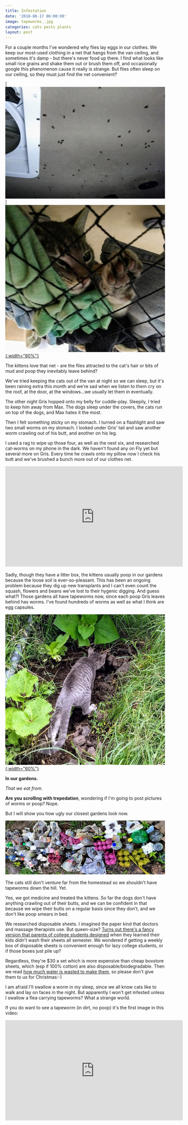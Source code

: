 ```yaml
---
title: Infestation
date: '2018-08-17 06:00:00'
image: tapeworms_.jpg
categories: cats pests plants
layout: post
---
```


For a couple months I've wondered why flies lay eggs in our clothes. We keep our most-used clothing in a net that hangs from the van ceiling, and sometimes it's damp - but there's never food up there. I find what looks like small rice grains and shake them out or brush them off, and occasionally google this phenomenon cause it really is strange. But flies often sleep on our ceiling, so they must just find the net convenient? <br>

|  [![](/images/van_moscas_.jpg)](/images/van_moscas.jpg)  |  [![](/images/gris_net_.jpg){:width="80%"}](/images/gris_net.jpg)

The kittens love that net - are the flies attracted to the cat's hair or bits of mud and poop they inevitably leave behind?

We've tried keeping the cats out of the van at night so we can sleep, but it's been raining extra this month and we're sad when we listen to them cry on the roof, at the door, at the windows...we usually let them in eventually.

The other night Gris hopped onto my belly for cuddle-play. Sleepily, I tried to keep him away from Max. The dogs sleep under the covers, the cats run on top of the dogs, and Max hates it the most.

Then I felt something sticky on my stomach. I turned on a flashlight and saw two small worms on my stomach. I looked under Gris' tail and saw another worm crawling out of his butt, and another on his leg.

I used a rag to wipe up those four, as well as the next six, and researched cat-worms on my phone in the dark. We haven't found any on Fly yet but several more on Gris. Every time he crawls onto my pillow now I check his butt and we've brushed a bunch more out of our clothes net.

<iframe width="560" height="315" src="https://www.youtube-nocookie.com/embed/4TpfJBTvrAw" frameborder="0" allow="autoplay; encrypted-media" allowfullscreen></iframe>

Sadly, though they have a litter box, the kittens usually poop in our gardens because the loose soil is ever-so-pleasant. This has been an ongoing problem because they dig up new transplants and I can't even count the squash, flowers and beans we've lost to their hygenic digging. And guess what?! Those gardens all have tapeworms now, since each poop Gris leaves behind has worms. I've found hundreds of worms as well as what I think are egg capsules.

[![](/images/gris_garden_.jpg){:width="60%"}](/images/gris_garden.jpg)

**In our gardens.**

*That we eat from.*

**Are you scrolling with trepedation**, wondering if I'm going to post pictures of worms or poop? Nope.

But I will show you how ugly our closest gardens look now.

[![](/images/ugly_garden2_.jpg)](/images/ugly_garden2.jpg)

The cats still don't venture far from the homestead so we shouldn't have tapeworms down the hill. Yet.

Yes, we got medicine and treated the kittens. So far the dogs don't have anything crawling out of their butts, and we can be confident in that because we wipe their butts on a regular basis since they don't, and we don't like poop smears in bed.

We researched disposable sheets. I imagined the paper kind that doctors and massage therapists use. But queen-size? [Turns out there's a fancy version that parents of college students designed](https://beantownbedding.com) when they learned their kids didn't wash their sheets all semester. We wondered if getting a weekly box of disposable sheets is convenient enough for lazy college students, or if those boxes just pile up?

Regardless, they're $30 a set which is more expensive than cheap boxstore sheets, which (esp if 100% cotton) are also disposable/biodegradable.  Then we read [how much water is wasted to make them](https://fastcompany.com/3051939/no-need-to-launder-these-disposable-sheets-when-you-can-greenwash-them-instead), so please don't give them to us for Christmas:-)

I am afraid I'll swallow a worm in my sleep, since we all know cats like to walk and lay on faces in the night. But apparently I won't get infested unless I swallow a flea carrying tapeworms? What a strange world.

If you do want to see a tapeworm (in dirt, no poop) it's the first image in this video:

<iframe width="560" height="315" src="https://www.youtube-nocookie.com/embed/EHHyPy6H47M" frameborder="0" allow="autoplay; encrypted-media" allowfullscreen></iframe>